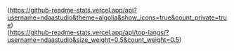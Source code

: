 (https://github-readme-stats.vercel.app/api?username=ndaastudio&theme=algolia&show_icons=true&count_private=true)
<br>
(https://github-readme-stats.vercel.app/api/top-langs/?username=ndaastudio&size_weight=0.5&count_weight=0.5)
